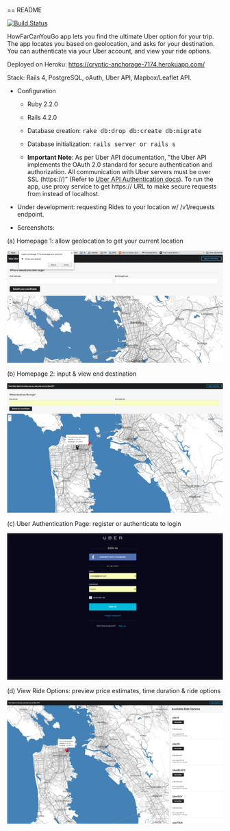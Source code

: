 == README

[![Build Status](https://travis-ci.org/irinatag/uber-api-project.svg?branch=master)](https://travis-ci.org/irinatag/uber-api-project)

HowFarCanYouGo app lets you find the ultimate Uber option for your trip. The app locates you based on geolocation, and asks for your destination. You can authenticate via your Uber account, and view your ride options.

Deployed on Heroku: https://cryptic-anchorage-7174.herokuapp.com/

Stack: Rails 4, PostgreSQL, oAuth, Uber API, Mapbox/Leaflet API.

* Configuration

  * Ruby 2.2.0

  * Rails 4.2.0

  * Database creation:
  <tt>rake db:drop db:create db:migrate</tt>

  * Database initialization:
  <tt>rails server or rails s</tt>

  * <strong>Important Note</strong>: As per Uber API documentation, "the Uber API implements the OAuth 2.0 standard for secure authentication and authorization. All communication with Uber servers must be over SSL (https://)" (Refer to [Uber API Authentication docs](https://developer.uber.com/v1/auth/)). To run the app, use proxy service to get https:// URL to make secure requests from instead of localhost.

* Under development: requesting Rides to your location w/ /v1/requests endpoint.

* Screenshots:

(a) Homepage 1: allow geolocation to get your current location

![Homepage: determine start destination](public/images/geolocation.png)

(b) Homepage 2: input & view end destination

![Homepage: choose end destination](public/images/homepage.png)

(c) Uber Authentication Page: register or authenticate to login

![Authentication](public/images/auth.png)

(d) View Ride Options: preview price estimates, time duration & ride options

![Ride Options](public/images/rides.png)
